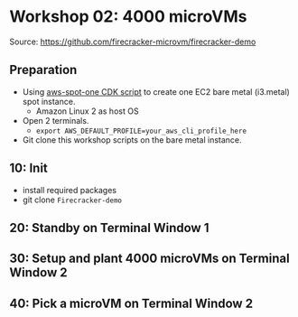 # Workshop 02: 4000 microVMs

Source: https://github.com/firecracker-microvm/firecracker-demo

## Preparation

- Using [aws-spot-one CDK script](https://github.com/dwchiang/aws-spot-one) to create one EC2 bare metal (i3.metal) spot instance.
    - Amazon Linux 2 as host OS
- Open 2 terminals.
    - `export AWS_DEFAULT_PROFILE=your_aws_cli_profile_here`
- Git clone this workshop scripts on the bare metal instance.

## 10: Init

- install required packages
- git clone `Firecracker-demo`

## 20: Standby on Terminal Window 1

## 30: Setup and plant 4000 microVMs on Terminal Window 2

## 40: Pick a microVM on Terminal Window 2
